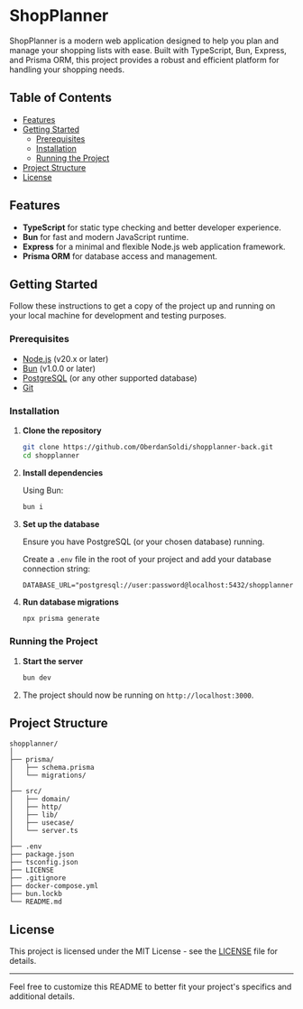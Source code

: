 # ShopPlanner

ShopPlanner is a modern web application designed to help you plan and manage your shopping lists with ease. Built with TypeScript, Bun, Express, and Prisma ORM, this project provides a robust and efficient platform for handling your shopping needs.

## Table of Contents

- [Features](#features)
- [Getting Started](#getting-started)
  - [Prerequisites](#prerequisites)
  - [Installation](#installation)
  - [Running the Project](#running-the-project)
- [Project Structure](#project-structure)
- [License](#license)

## Features

- **TypeScript** for static type checking and better developer experience.
- **Bun** for fast and modern JavaScript runtime.
- **Express** for a minimal and flexible Node.js web application framework.
- **Prisma ORM** for database access and management.

## Getting Started

Follow these instructions to get a copy of the project up and running on your local machine for development and testing purposes.

### Prerequisites

- [Node.js](https://nodejs.org/) (v20.x or later)
- [Bun](https://bun.sh/) (v1.0.0 or later)
- [PostgreSQL](https://www.postgresql.org/) (or any other supported database)
- [Git](https://git-scm.com/)

### Installation

1. **Clone the repository**

   ```bash
   git clone https://github.com/OberdanSoldi/shopplanner-back.git
   cd shopplanner
   ```

2. **Install dependencies**

   Using Bun:

   ```bash
   bun i
   ```

3. **Set up the database**

   Ensure you have PostgreSQL (or your chosen database) running.

   Create a `.env` file in the root of your project and add your database connection string:

   ```env
   DATABASE_URL="postgresql://user:password@localhost:5432/shopplanner"
   ```

4. **Run database migrations**

   ```bash
   npx prisma generate
   ```

### Running the Project

1. **Start the server**

   ```bash
   bun dev
   ```

2. The project should now be running on `http://localhost:3000`.

## Project Structure

```plaintext
shopplanner/
│
├── prisma/
│   ├── schema.prisma
│   └── migrations/
│
├── src/
│   ├── domain/
│   ├── http/
│   ├── lib/
│   ├── usecase/
│   └── server.ts
│
├── .env
├── package.json
├── tsconfig.json
├── LICENSE
├── .gitignore
├── docker-compose.yml
├── bun.lockb
└── README.md
```

## License

This project is licensed under the MIT License - see the [LICENSE](LICENSE) file for details.

---

Feel free to customize this README to better fit your project's specifics and additional details.
